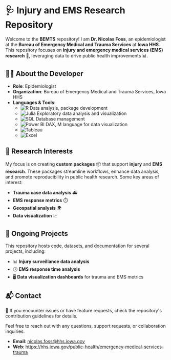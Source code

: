 # 🩺 **Injury and EMS Research Repository**

Welcome to the **BEMTS** repository! I am **Dr. Nicolas Foss**, an epidemiologist at the **Bureau of Emergency Medical and Trauma Services** at **Iowa HHS**. This repository focuses on **injury and emergency medical services (EMS) research** 🏥, leveraging data to drive public health improvements 📊.

## 👨‍💻 About the Developer

- **Role**: Epidemiologist
- **Organization**: Bureau of Emergency Medical and Trauma Services, Iowa HHS
- **Languages & Tools**:
  - ![R](https://img.shields.io/badge/R-276DC3?logo=r&logoColor=white&style=flat-square) Data analysis, package development
  - ![Julia](https://img.shields.io/badge/Julia-9558B2?logo=julia&logoColor=white&style=flat-square) Exploratory data analysis and visualization
  - ![SQL](https://img.shields.io/badge/SQL-003B57?logo=sqlite&logoColor=white&style=flat-square) Database management
  - ![Power BI](https://img.shields.io/badge/PowerBI-F2C811?logo=powerbi&logoColor=black&style=flat-square) DAX, M language for data visualization
  - ![Tableau](https://img.shields.io/badge/Tableau-E97627?logo=tableau&logoColor=white&style=flat-square)
  - ![Excel](https://img.shields.io/badge/Excel-217346?logo=microsoft-excel&logoColor=white&style=flat-square)

## 🔬 Research Interests

My focus is on creating **custom packages** 📦 that support **injury** and **EMS research**. These packages streamline workflows, enhance data analysis, and promote reproducibility in public health research. Some key areas of interest:

- **Trauma case data analysis** 🚑
- **EMS response metrics** ⏱️
- **Geospatial analysis** 🌍
- **Data visualization** 📈

## 📂 Ongoing Projects

This repository hosts code, datasets, and documentation for several projects, including:

- 📊 **Injury surveillance data analysis**
- 🕒 **EMS response time analysis**
- 🖥️ **Data visualization dashboards** for trauma and EMS metrics

## 📬 Contact

📝 If you encounter issues or have feature requests, check the repository's contribution guidelines for details.

Feel free to reach out with any questions, support requests, or collaboration inquiries:

- **Email**: nicolas.foss@hhs.iowa.gov
- **Web**: https://hhs.iowa.gov/public-health/emergency-medical-services-trauma
